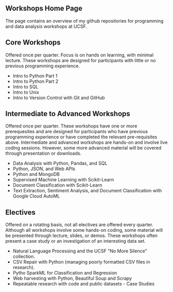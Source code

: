 ## Workshops Home Page

The page contains an overview of my github repositories for programming and data analysis workshops at UCSF. 

## Core Workshops

Offered once per quarter. Focus is on hands on learning, with minimal lecture. These workshops are designed for participants with little or no previous programming experience. 

- Intro to Python Part 1
- Intro to Python Part 2
- Intro to SQL
- Intro to Unix
- Intro to Version Control with Git and GitHub

## Intermediate to Advanced Workshops

Offered once per quarter. These workshops have one or more prerequesites and are designed for participants who have previous programming experience or have completed the relevant pre-requisites above. Intermediate and advanced workshops are hands-on and involve live coding sessions. However, some more advanced material will be covered through presentation or downloads. 

- Data Analysis with Python, Pandas, and SQL
- Python, JSON, and Web APIs
- Python and MongoDB 
- Supervised Machine Learning with Scikit-Learn
- Document Classification with Scikit-Learn
- Text Extraction, Sentiment Analysis, and Document Classification with Google Cloud AutoML

## Electives

Offered on a rotating basis, not all electives are offered every quarter. Although all workshops involve some hands-on coding, some material will be presented through lecture, slides, or demos. These workshops often present a case study or an investigation of an interesting data set. 

- Natural Language Processing and the UCSF "No More Silence" collection. 
- CSV Repair with Python (managing poorly formatted CSV files in research).
- Pytho SparkML for Classification and Regression
- Web harvesting with Python, Beautiful Soup and Scrapy
- Repeatable research with code and public datasets - Case Studies




